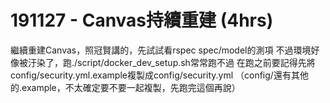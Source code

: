 # 191127 - Canvas持續重建 (4hrs)
繼續重建Canvas，照冠賢講的，先試試看rspec spec/model的測項
不過環境好像被汙染了，跑./script/docker_dev_setup.sh常常跑不過
在跑之前要記得先將config/security.yml.example複製成config/security.yml
（config/還有其他的.example，不太確定要不要一起複製，先跑完這個再說）

